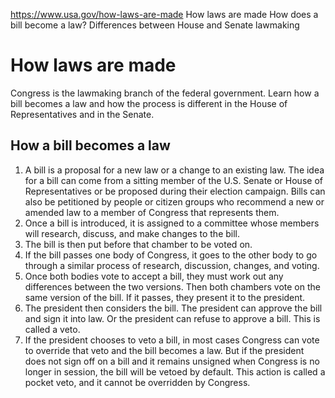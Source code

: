 

https://www.usa.gov/how-laws-are-made
How laws are made
How does a bill become a law?
Differences between House and Senate lawmaking

How laws are made
=================

Congress is the lawmaking branch of the federal government. Learn how a bill becomes a law and how the process is different in the House of Representatives and in the Senate.

**How a bill becomes a law**
----------------------------

1. A bill is a proposal for a new law or a change to an existing law. The idea for a bill can come from a sitting member of the U.S. Senate or House of Representatives or be proposed during their election campaign. Bills can also be petitioned by people or citizen groups who recommend a new or amended law to a member of Congress that represents them.
2. Once a bill is introduced, it is assigned to a committee whose members will research, discuss, and make changes to the bill.
3. The bill is then put before that chamber to be voted on.
4. If the bill passes one body of Congress, it goes to the other body to go through a similar process of research, discussion, changes, and voting.
5. Once both bodies vote to accept a bill, they must work out any differences between the two versions. Then both chambers vote on the same version of the bill. If it passes, they present it to the president.
6. The president then considers the bill. The president can approve the bill and sign it into law. Or the president can refuse to approve a bill. This is called a veto.
7. If the president chooses to veto a bill, in most cases Congress can vote to override that veto and the bill becomes a law. But if the president does not sign off on a bill and it remains unsigned when Congress is no longer in session, the bill will be vetoed by default. This action is called a pocket veto, and it cannot be overridden by Congress.
